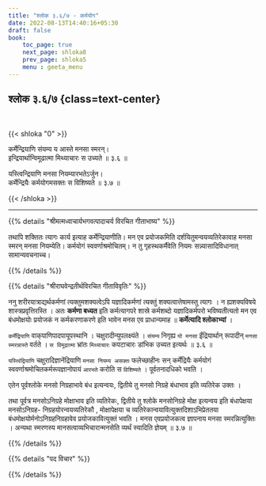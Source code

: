 ```yaml
---
title: "श्लोक ३.६/७ - कर्मयोग"
date: 2022-08-13T14:40:16+05:30
draft: false
book:
    toc_page: true
    next_page: shloka8
    prev_page: shloka5
    menu : geeta_menu
---
```




## श्लोक ३.६/७ {class=text-center}

<br/>

{{< shloka  "0"  >}}

कर्मेन्द्रियाणि संयम्य य आस्ते मनसा स्मरन्।  
इन्द्रियार्थान्विमूढात्मा मिथ्याचारः स उच्यते ॥ ३.६ ॥

यस्त्विन्द्रियाणि मनसा नियम्यारभतेऽर्जुन।  
कर्मेन्द्रियैः कर्मयोगमसक्तः स विशिष्यते ॥ ३.७ ॥

{{< /shloka >}}

---


{{% details "श्रीमत्मध्वाचार्यभगवत्पादाचर्य विरचित  गीताभाष्य" %}}

तथापि शक्तितः त्यागः कार्य इत्याह कर्मेन्द्रियाणीति। 
मन एव प्रयोजकमिति दर्शयितुमन्वयव्यतिरेकावाह मनसा 
स्मरन् मनसा नियम्येति। 
कर्मयोगं स्ववर्णाश्रमोचितम्।
न तु गृहस्थकर्मैवेति नियमः सन्न्यासादिविधानात् सामान्यवचनाच्च।

{{% /details %}}



{{% details "श्रीराघवेन्द्रतीर्थविरचित गीताविवृतिः" %}}

ननु शरीरयात्राद्यर्थकर्मणां त्यक्तुमशक्यत्वेऽपि यज्ञादिकर्मणां 
त्यक्तुं शक्यत्वात्तेषामस्तु त्यागः । 
न ह्यशक्यविषये शास्त्रप्रवृत्तिरस्ति । अतः **कर्मणा बध्यत** इति 
कर्मत्यागपरे शास्रे कर्मशब्दो यज्ञादिकर्मपरो भविष्यतीत्यतो मन
एव बंधमोक्षयोः प्रयोजकं न कर्मकरणाकरणे इति भावेन मनस एव प्राधान्यमाह
॥ **कर्मेत्यादि श्लोकाभ्यां** ।   

`कर्मेंद्रियाणि` वाक्‌पाणिपादपायूपस्थानि । चक्षुरादीन्युपलक्ष्यंते । 
`संयम्य` निगृह्य `यो मनसा` ईंद्रियार्थान् 
रूपादीन् `मनसा स्मरन्नास्ते` वर्तते । `स विमूढात्मा` भ्रांतः 
`मिथ्याचारः` कपटाचारः डांभिक उच्यत इत्यर्थः   ॥ ३.६ ॥   

`यस्त्विंद्रियाणि` चक्षुरादिज्ञानेंद्रियाणि `मनसा नियम्य असक्तः` 
फलेच्छाहीनः सन्‌ कर्मेंद्रियैः कर्मयोगं 
स्ववर्णाश्रमोचितकर्मरूपज्ञानोपायं `आरभते`
करोति स `विशिष्यते` । पूर्वतनादधिको भवति ।  

एतेन पूर्वश्लोके मनसो निग्रहाभावे बंध इत्यन्वयः, 
द्वितीये तु मनसो निग्रहे बंधाभाव इति व्यतिरेक उक्तः ।  

तथा पूर्वत्र मनसोऽनिग्रहे मोक्षाभाव इति व्यतिरेकः, द्वितीये तु श्लोके 
मनसोनिग्रहे मोक्ष इत्यन्वय इति बंधापेक्षया 
मनसोऽनिग्रह- निग्रहयोरन्वयव्यतिरेकौ ,
मोक्षापेक्षया च व्यतिरेकान्वयावित्युक्तदिशाऽभिप्रेततया
बंधमोक्षयोर्मनोऽनिग्रहनिग्रहावेव प्रयोजकावित्युक्तं भवति । 
मनस एवप्रयोजकत्व ज्ञापनाय मनसा स्मरन्नित्युक्तिः । 
अन्यथा स्मरणस्य मानसत्वाव्यभिचारान्मनसेति व्यर्थं 
स्यादिति ज्ञेयम्‌ ॥ ३.७ ॥

{{% /details %}}



{{% details "पद विचार" %}}


{{% /details %}}
